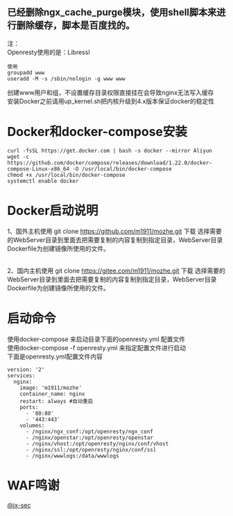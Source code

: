 ## 已经删除ngx_cache_purge模块，使用shell脚本来进行删除缓存，脚本是百度找的。
注：<br>
Openresty使用的是：Libressl<br>
```
使用
groupadd www
useradd -M -s /sbin/nologin -g www www
```
创建www用户和组，不设置缓存目录权限直接挂在会导致nginx无法写入缓存<br>
安装Docker之前请用up_kernel.sh把内核升级到4.x版本保证docker的稳定性

# Docker和docker-compose安装

```
curl -fsSL https://get.docker.com | bash -s docker --mirror Aliyun
wget -c https://github.com/docker/compose/releases/download/1.22.0/docker-compose-Linux-x86_64 -O /usr/local/bin/docker-compose
chmod +x /usr/local/bin/docker-compose
systemctl enable docker
``` 

# Docker启动说明

1、国外主机使用 git clone https://github.com/m1911/mozhe.git 下载 选择需要的WebServer目录到里面去把需要复制的内容复制到指定目录，WebServer目录Dockerfile为创建镜像所使用的文件。

<br>2、国内主机使用 git clone https://gitee.com/m1911/mozhe.git 下载 选择需要的WebServer目录到里面去把需要复制的内容复制到指定目录，WebServer目录Dockerfile为创建镜像所使用的文件。

# 启动命令
使用docker-compose 来启动目录下面的openresty.yml 配置文件
<br>使用docker-compose -f openresty.yml 来指定配置文件进行启动
<br>下面是openresty.yml配置文件内容
```
version: '2'
services:
  nginx:
    image: 'm1911/mozhe'
    container_name: nginx
    restart: always #自动重启
    ports:
      - '80:80'
      - '443:443'
    volumes:
      - /nginx/ngx_conf:/opt/openresty/ngx_conf 
      - /nginx/openstar:/opt/openresty/openstar 
      - /nginx/vhost:/opt/openresty/nginx/conf/vhost 
      - /nginx/ssl:/opt/openresty/nginx/conf/ssl 
      - /nginx/wwwlogs:/data/wwwlogs
```
# WAF鸣谢
[@jx-sec](https://github.com/jx-sec/jxwaf)

